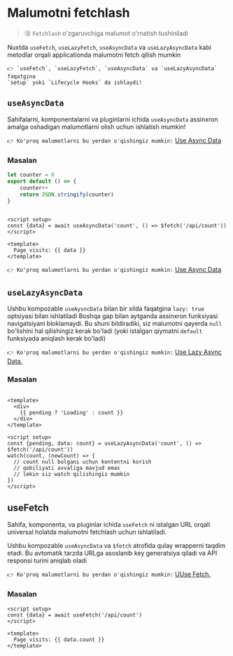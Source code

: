 # Malumotni fetchlash

> ㊟ `Fetchlash` o'zgaruvchiga malumot o'rnatish tushiniladi

Nuxtda `useFetch`, `useLazyFetch`, `useAsyncData` va `useLazyAsyncData` kabi
metodlar orqali applicationda malumotni fetch qilish mumkin

 ```
 👉 `useFetch`, `useLazyFetch`, `useAsyncData` va `useLazyAsyncData` faqatgina
 `setup` yoki `Lifecycle Hooks` da ishlaydi!
 ```

## `useAsyncData`

Sahifalarni, komponentalarni va pluginlarni ichida `useAsyncData` assinxron
amalga oshadigan malumotlarni olish uchun ishlatish mumkin!

`👉 Ko'proq malumotlarni bu yerdan o'qishingiz mumkin:`
[Use Async Data](https://v3.nuxtjs.org/api/composables/use-async-data)

### Masalan

```javascript
let counter = 0
export default () => {
    counter++
    return JSON.stringify(counter)
}
```

```vue

<script setup>
const {data} = await useAsyncData('count', () => $fetch('/api/count'))
</script>

<template>
  Page visits: {{ data }}
</template>
```

`👉 Ko'proq malumotlarni bu yerdan o'qishingiz mumkin:`
[Use Async Data](https://v3.nuxtjs.org/api/composables/use-async-data)

## `useLazyAsyncData`

Ushbu kompozable `useAysncData` bilan bir xilda faqatgina `lazy: true`
optsiyasi bilan ishlatiladi Boshqa gap bilan aytganda assinxron funksiyasi
navigatsiyani bloklamaydi. Bu shuni bildiradiki, siz malumotni qayerda `null`
bo'lishini hal qilishingiz kerak bo'ladi (yoki istalgan qiymatni `default`
funksiyada aniqlash kerak bo'ladi)

`👉 Ko'proq malumotlarni bu yerdan o'qishingiz mumkin:`
[Use Lazy Async Data.](https://v3.nuxtjs.org/api/composables/use-lazy-async-data)

### Masalan

```vue

<template>
  <div>
    {{ pending ? 'Loading' : count }}
  </div>
</template>

<script setup>
const {pending, data: count} = useLazyAsyncData('count', () => $fetch('/api/count'))
watch(count, (newCount) => {
  // count null bolgani uchun kontentni korish
  // qobiliyati avvaliga mavjud emas
  // lekin siz watch qilishingiz mumkin
})
</script>
```

## useFetch

Sahifa, komponenta, va pluginlar ichida `useFetch` ni istalgan URL orqali universal
holatda malumotni fetchlash uchun ishlatiladi.

Ushbu kompozable `useAsyncData` va `$fetch` atrofida qulay wrapperni taqdim etadi.
Bu avtomatik tarzda URLga asoslanib key generatsiya qiladi va API responsi turini
aniqlab oladi

`👉 Ko'proq malumotlarni bu yerdan o'qishingiz mumkin:`
[UUse Fetch.](https://v3.nuxtjs.org/api/composables/use-fetch)

### Masalan

```vue
<script setup>
const {data} = await useFetch('/api/count')
</script>

<template>
  Page visits: {{ data.count }}
</template>
```
